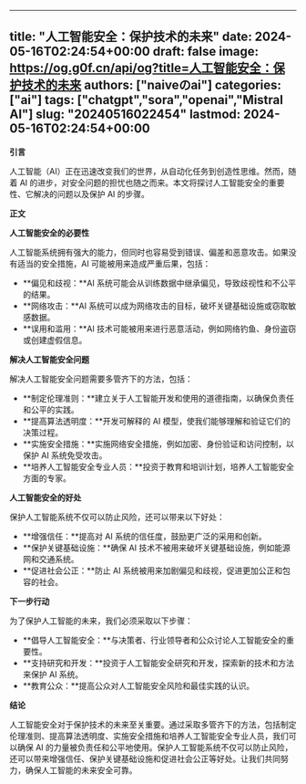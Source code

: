 
---
title: "人工智能安全：保护技术的未来"
date: 2024-05-16T02:24:54+00:00
draft: false
image: https://og.g0f.cn/api/og?title=人工智能安全：保护技术的未来
authors: ["naiveのai"]
categories: ["ai"]
tags: ["chatgpt","sora","openai","Mistral AI"]
slug: "20240516022454"
lastmod: 2024-05-16T02:24:54+00:00
---
**引言**

人工智能（AI）正在迅速改变我们的世界，从自动化任务到创造性思维。然而，随着 AI 的进步，对安全问题的担忧也随之而来。本文将探讨人工智能安全的重要性、它解决的问题以及保护 AI 的步骤。

**正文**

**人工智能安全的必要性**

人工智能系统拥有强大的能力，但同时也容易受到错误、偏差和恶意攻击。如果没有适当的安全措施，AI 可能被用来造成严重后果，包括：

* **偏见和歧视：**AI 系统可能会从训练数据中继承偏见，导致歧视性和不公平的结果。
* **网络攻击：**AI 系统可以成为网络攻击的目标，破坏关键基础设施或窃取敏感数据。
* **误用和滥用：**AI 技术可能被用来进行恶意活动，例如网络钓鱼、身份盗窃或创建虚假信息。

**解决人工智能安全问题**

解决人工智能安全问题需要多管齐下的方法，包括：

* **制定伦理准则：**建立关于人工智能开发和使用的道德指南，以确保负责任和公平的实践。
* **提高算法透明度：**开发可解释的 AI 模型，使我们能够理解和验证它们的决策过程。
* **实施安全措施：**实施网络安全措施，例如加密、身份验证和访问控制，以保护 AI 系统免受攻击。
* **培养人工智能安全专业人员：**投资于教育和培训计划，培养人工智能安全方面的专家。

**人工智能安全的好处**

保护人工智能系统不仅可以防止风险，还可以带来以下好处：

* **增强信任：**提高对 AI 系统的信任度，鼓励更广泛的采用和创新。
* **保护关键基础设施：**确保 AI 技术不被用来破坏关键基础设施，例如能源网和交通系统。
* **促进社会公正：**防止 AI 系统被用来加剧偏见和歧视，促进更加公正和包容的社会。

**下一步行动**

为了保护人工智能的未来，我们必须采取以下步骤：

* **倡导人工智能安全：**与决策者、行业领导者和公众讨论人工智能安全的重要性。
* **支持研究和开发：**投资于人工智能安全研究和开发，探索新的技术和方法来保护 AI 系统。
* **教育公众：**提高公众对人工智能安全风险和最佳实践的认识。

**结论**

人工智能安全对于保护技术的未来至关重要。通过采取多管齐下的方法，包括制定伦理准则、提高算法透明度、实施安全措施和培养人工智能安全专业人员，我们可以确保 AI 的力量被负责任和公平地使用。保护人工智能系统不仅可以防止风险，还可以带来增强信任、保护关键基础设施和促进社会公正等好处。让我们共同努力，确保人工智能的未来安全可靠。